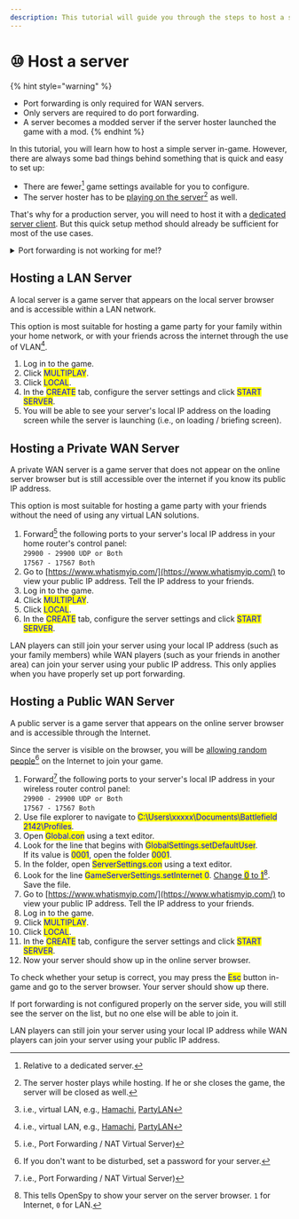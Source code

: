 ```yaml
---
description: This tutorial will guide you through the steps to host a server.
---
```


# ⑩ Host a server

{% hint style="warning" %}
* Port forwarding is only required for WAN servers.
* Only servers are required to do port forwarding.​
* A server becomes a modded server if the server hoster launched the game with a mod.
{% endhint %}

In this tutorial, you will learn how to host a simple server in-game. However, there are always some bad things behind something that is quick and easy to set up:

* There are fewer[^1] game settings available for you to configure.
* The server hoster has to be [playing on the server](#user-content-fn-2)[^2] as well.

​That's why for a production server, you will need to host it with a [dedicated server client](../dedicated-server/1.-installing-server-client.md). But this quick setup method should already be sufficient for most of the use cases.

<details>

<summary>Port forwarding is not working for me!?</summary>

If port forwarding is done after the server is running, you need to restart the server.

If you have properly configured port forwarding but still no one can connect to it, then double-check whether your ISP uses CGNAT.

If that is the case, port forwarding will not take effect. Contact your ISP for an opt-out whenever possible.

An alternative is to host a LAN server over a VLAN[^3] o that your friends can join!

</details>

## Hosting a LAN Server

A local server is a game server that appears on the local server browser and is accessible within a LAN network.

This option is most suitable for hosting a game party for your family within your home network, or with your friends across the internet through the use of VLAN[^4].

1. Log in to the game.
2. Click <mark style="color:blue;">MULTIPLAY</mark>.
3. Click <mark style="color:blue;">LOCAL</mark>.
4. In the <mark style="color:blue;">CREATE</mark> tab, configure the server settings and click <mark style="color:blue;">START SERVER</mark>.
5. You will be able to see your server's local IP address on the loading screen while the server is launching (i.e., on loading / briefing screen).

## Hosting a Private WAN Server

A private WAN server is a game server that does not appear on the online server browser but is still accessible over the internet if you know its public IP address.&#x20;

This option is most suitable for hosting a game party with your friends without the need of using any virtual LAN solutions.

1. Forward[^5] the following ports to your server's local IP address in your home router's control panel:\
   `29900 - 29900 UDP or Both`\
   `17567 - 17567 Both​`
2. Go to [https://www.whatismyip.com/](https://www.whatismyip.com/) to view your public IP address. Tell the IP address to your friends.
3. Log in to the game.
4. Click <mark style="color:blue;">MULTIPLAY</mark>.
5. Click <mark style="color:blue;">LOCAL</mark>.
6. In the <mark style="color:blue;">CREATE</mark> tab, configure the server settings and click <mark style="color:blue;">START SERVER</mark>.

​LAN players can still join your server using your local IP address (such as your family members) while WAN players (such as your friends in another area) can join your server using your public IP address. This only applies when you have properly set up port forwarding.​​

## Hosting a Public WAN Server

​A public server is a game server that appears on the online server browser and is accessible through the Internet.&#x20;

Since the server is visible on the browser, you will be [allowing random people](#user-content-fn-6)[^6] on the Internet to join your game.

1. Forward[^7] the following ports to your server's local IP address in your wireless router control panel:\
   `29900 - 29900 UDP or Both`\
   `17567 - 17567 Both​`
2. Use file explorer to navigate to <mark style="color:blue;">C:\Users\xxxxx\Documents\Battlefield 2142\Profiles</mark>.
3. Open <mark style="color:blue;">Global.con</mark> using a text editor.&#x20;
4. Look for the line that begins with <mark style="color:blue;">GlobalSettings.setDefaultUser</mark>. \
   If its value is <mark style="color:blue;">0001</mark>, open the folder <mark style="color:blue;">0001</mark>.
5. In the folder, open <mark style="color:blue;">ServerSettings.con</mark> using a text editor.
6. Look for the line <mark style="color:blue;">GameServerSettings.setInternet 0</mark>. [Change <mark style="color:blue;">0</mark> to <mark style="color:blue;">1</mark>](#user-content-fn-8)[^8]. Save the file.
7. Go to [https://www.whatismyip.com/](https://www.whatismyip.com/) to view your public IP address. Tell the IP address to your friends.
8. Log in to the game.
9. Click <mark style="color:blue;">MULTIPLAY</mark>.
10. Click <mark style="color:blue;">LOCAL</mark>.
11. In the <mark style="color:blue;">CREATE</mark> tab, configure the server settings and click <mark style="color:blue;">START SERVER</mark>.
12. Now your server should show up in the online server browser.

To check whether your setup is correct, you may press the <mark style="color:blue;">Esc</mark> button in-game and go to the server browser. Your server should show up there.&#x20;

If port forwarding is not configured properly on the server side, you will still see the server on the list, but no one else will be able to join it.

​LAN players can still join your server using your local IP address while WAN players can join your server using your public IP address.

[^1]: Relative to a dedicated server.

[^2]: The server hoster plays while hosting. If he or she closes the game, the server will be closed as well.

[^3]: i.e., virtual LAN, e.g., [Hamachi](https://vpn.net/), [PartyLAN](https://github.com/gyf304/partylan)

[^4]: i.e., virtual LAN, e.g., [Hamachi](https://vpn.net/), [PartyLAN](https://github.com/gyf304/partylan)

[^5]: i.e., Port Forwarding / NAT Virtual Server)

[^6]: If you don't want to be disturbed, set a password for your server.

[^7]: i.e., Port Forwarding / NAT Virtual Server)

[^8]: This tells OpenSpy to show your server on the server browser. `1` for Internet, `0` for LAN.
